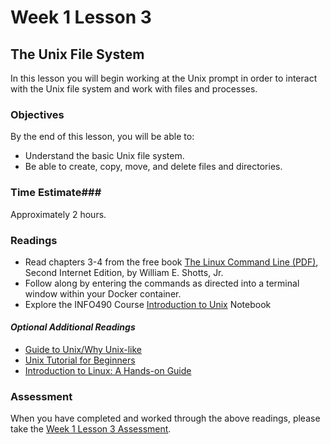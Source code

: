 # Week 1 Lesson 3 #
## The Unix File System ##

In this lesson you will begin working at the Unix prompt in order to
interact with the Unix file system and work with
files and processes.

### Objectives ###
By the end of this lesson, you will be able to:

- Understand the basic Unix file system.
- Be able to create, copy, move, and delete files and directories.

### Time Estimate###

Approximately 2 hours.

### Readings ###

- Read chapters 3-4 from the free book [The Linux Command Line
(PDF)](http://sourceforge.net/projects/linuxcommand/?source=dlp), Second
Internet Edition, by William E. Shotts, Jr. 
- Follow along by entering the commands as directed into a terminal
window within your Docker container.
- Explore the INFO490 Course [Introduction to Unix](notebooks/introduction2unix.ipynb) Notebook
 
#### *Optional Additional Readings* ####
- [Guide to Unix/Why Unix-like](https://en.wikibooks.org/wiki/Guide_to_Unix/Why_Unix-like)
- [Unix Tutorial for Beginners](http://www.ee.surrey.ac.uk/Teaching/Unix/)
- [Introduction to Linux: A Hands-on Guide](http://www.tldp.org/LDP/intro-linux/html/index.html)

### Assessment ###

When you have completed and worked through the above readings, please
take the [Week 1 Lesson 3
Assessment](https://learn.illinois.edu/mod/quiz/view.php?id=1629393).
